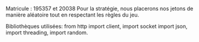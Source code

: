 Matricule : 195357 et 20038
Pour la stratégie, nous placerons nos jetons de manière aléatoire tout en respectant les règles du jeu.

Bibliothèques utilisées:
from http import client, 
import socket
import json,
import threading,
import random.
